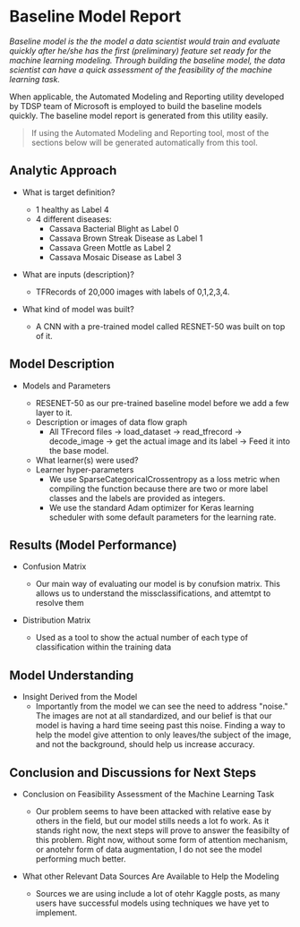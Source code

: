 # Baseline Model Report

_Baseline model is the the model a data scientist would train and evaluate quickly after he/she has the first (preliminary) feature set ready for the machine learning modeling. Through building the baseline model, the data scientist can have a quick assessment of the feasibility of the machine learning task._

When applicable, the Automated Modeling and Reporting utility developed by TDSP team of Microsoft is employed to build the baseline models quickly. The baseline model report is generated from this utility easily. 

> If using the Automated Modeling and Reporting tool, most of the sections below will be generated automatically from this tool. 

## Analytic Approach
* What is target definition?
	* 1 healthy as Label 4
	* 4 different diseases:
		* Cassava Bacterial Blight as Label 0
		* Cassava Brown Streak Disease as Label 1
		* Cassava Green Mottle as Label 2
		* Cassava Mosaic Disease as Label 3

* What are inputs (description)?
	+ TFRecords of 20,000 images with labels of 0,1,2,3,4.
* What kind of model was built?
	+ A CNN with a pre-trained model called RESNET-50 was built on top of it.

## Model Description

* Models and Parameters
	+ RESENET-50 as our pre-trained baseline model before we add a few layer to it.


	* Description or images of data flow graph
		* All TFrecord files -> load_dataset -> read_tfrecord -> decode_image -> get the actual image and its label -> Feed it into the base model.
	* What learner(s) were used?
	* Learner hyper-parameters
		* We use SparseCategoricalCrossentropy as a loss metric when compiling the function because there are two or more label classes and the labels are provided as integers.
		* We use the standard Adam optimizer for Keras learning scheduler with some default parameters for the learning rate. 


## Results (Model Performance)
* Confusion Matrix
	* Our main way of evaluating our model is by conufsion matrix.  This allows us to understand the missclassifications, and attemtpt to resolve them 

* Distribution Matrix
	* Used as a tool to show the actual number of each type of classification within the training data

## Model Understanding

* Insight Derived from the Model
	* Importantly from the model we can see the need to address "noise." The images are not at all standardized, and our belief is that our model is having a hard time seeing past this noise.  Finding a way to help the model give attention to only leaves/the subject of the image, and not the background, should help us increase accuracy.


## Conclusion and Discussions for Next Steps

* Conclusion on Feasibility Assessment of the Machine Learning Task
	* Our problem seems to have been attacked with relative ease by others in the field, but our model stills needs a lot fo work.  As it stands right now, the next steps will prove to answer the feasibilty of this problem.  Right now, without some form of attention mechanism, or anotehr form of data augmentation, I do not see the model performing much better. 

* What other Relevant Data Sources Are Available to Help the Modeling
	* Sources we are using include a lot of otehr Kaggle posts, as many users have successful models using techniques we have yet to implement.
